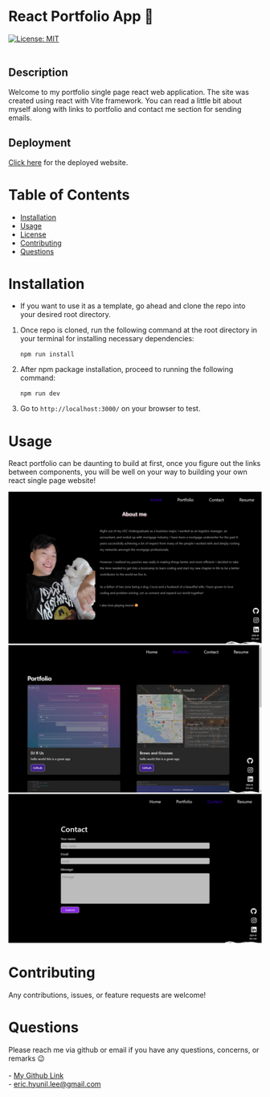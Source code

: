 # React Portfolio App 📜 
[![License: MIT](https://img.shields.io/badge/License-MIT-yellow.svg)](https://opensource.org/licenses/MIT)<br><br>

## Description

Welcome to my portfolio single page react web application. The site was created using react with Vite framework. You can read a little bit about myself along with links to portfolio and contact me section for sending emails.

## Deployment 

[Click here](https://text-editor-41mt.onrender.com/) for the deployed website.

# Table of Contents

* [Installation](#installation)
* [Usage](#usage)
* [License](#license)
* [Contributing](#contributing)
* [Questions](#questions)

# Installation

* If you want to use it as a template, go ahead and clone the repo into your desired root directory. 

1) Once repo is cloned, run the following command at the root directory in your terminal for installing necessary dependencies:

    ```
    npm run install
    ```

2) After npm package installation, proceed to running the following command:

    ```
    npm run dev
    ```
3) Go to `http://localhost:3000/` on your browser to test.


# Usage

React portfolio can be daunting to build at first, once you figure out the links between components, you will be well on your way to building your own react single page website!

![Screenshot of the app in use](/src/assets/screenshot1.png) 
![Screenshot of the app in use](/src/assets/screenshot2.png) 
![Screenshot of the app in use](/src/assets/screenshot3.png) 


# Contributing

Any contributions, issues, or feature requests are welcome!


# Questions

Please reach me via github or email if you have any questions, concerns, or remarks 😉<br><br>
    - [My Github Link](https://github.com/ericeya) <br>
    - eric.hyunil.lee@gmail.com